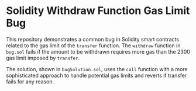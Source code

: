 # Solidity Withdraw Function Gas Limit Bug

This repository demonstrates a common bug in Solidity smart contracts related to the gas limit of the `transfer` function. The `withdraw` function in `bug.sol` fails if the amount to be withdrawn requires more gas than the 2300 gas limit imposed by `transfer`.

The solution, shown in `bugSolution.sol`, uses the `call` function with a more sophisticated approach to handle potential gas limits and reverts if transfer fails for any reason.